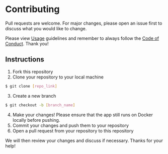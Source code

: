  # Contributing
 Pull requests are welcome. For major changes, please open an issue first to discuss what you would like to change.
 
 Please view [Usage](https://github.com/LaloVene/react-certification-2021#usage) guidelines and remember to always follow the [Code of Conduct](https://github.com/LaloVene/react-certification-2021/blob/main/CODE_OF_CONDUCT.md#contributor-covenant-code-of-conduct). Thank you!
 
 ## Instructions
 1. Fork this repository
 2. Clone your repository to your local machine
 ```bash
 $ git clone [repo_link]
 ```
 3. Create a new branch
 ```bash
 $ git checkout -b [branch_name]
 ```
4. Make your changes! Please ensure that the app still runs on Docker locally before pushing.
5. Commit your changes and push them to your repository
6. Open a pull request from your repository to this repository

We will then review your changes and discuss if necessary. Thanks for your help!
